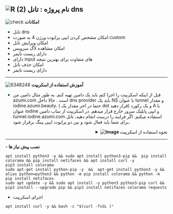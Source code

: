 ![R (2)](https://github.com/Azumi67/PrivateIP-Tunnel/assets/119934376/a064577c-9302-4f43-b3bf-3d4f84245a6f)
نام پروژه : تانل dns 
--
![check](https://github.com/Azumi67/PrivateIP-Tunnel/assets/119934376/13de8d36-dcfe-498b-9d99-440049c0cf14)
**امکانات**
- تانل dns 
- امکان مشخص کردن ایپی پرایوت ورژن 4 به صورت custom 
- امکان ویرایش تانل
- امکان مشاهده لاگ سرویس
- دارای ریست تایمر
- دارای input های متفاوت برای بهترین نتیجه
- امکان حذف تانل
- دارای ریست تایمر
-----------------------
 ![6348248](https://github.com/Azumi67/PrivateIP-Tunnel/assets/119934376/398f8b07-65be-472e-9821-631f7b70f783)
**آموزش استفاده از اسکریپت**

- قبل از اینکه اسکریپت را اجرا کنم باید یک دامین تهیه کنم. به طور مثال دامین من azumi.com است . حالا داخل dns provider باید یک NS با عنوان tunnel و مقدار iodine.azumi.beauty. ( حتما در اخر مقدار یک dot قرار دهید) و یک رکورد A با عنوان iodine و ایپی پابلیک سرور خارج قرار میدهم. در اسکریپت از ساب دامین tunnel.iodine.azumi.com استفاده میکنم. اگر فرایند را درست انجام دهید، تانل برای شما باید فعال شود و بین دو پرایوت ایپی پینگ برقرار شود.
 <div align="right">
  <details>
    <summary><strong><img src="https://github.com/Azumi67/Rathole_reverseTunnel/assets/119934376/fcbbdc62-2de5-48aa-bbdd-e323e96a62b5" alt="Image"> </strong>نحوه استفاده از اسکریپت</summary>

------------------
<p align="right">
  <img src="https://github.com/user-attachments/assets/18956680-bcf1-4f02-add4-0acd30fe0abd" alt="Image" />
</p>

- نخست پسورد را وارد میکنم
- ایپی پرایوت ورژن 4 را وارد میکنم
- ساب دامین که پشت ان ایپی سرور خارج را قرار داده ام، وارد میکنم
- ساب دامین را tunnel.iodine.azumi.com (همانی که ساختم)، قرار میدهم.
- مقدار mtu را به صورت دیفالت 1130 وارد میکنم. شما میتوانید تغییر دهید
- نام دیوایس را dns2 قرار میدهم
<p align="right">
  <img src="https://github.com/user-attachments/assets/bc5be169-837b-4990-b1a9-aabad81c1b31" alt="Image" />

- نام پسورد را ازومی قرار میدهم
- پابلیک ایپی سرور خارج را وارد میکنم
- نام ساب دامینی را که در سرور وارد کردم اینجا هم وارد میکنم
- مقدار فرگمنت را 100 قرار میدهم شما میتوانید 200 قرار بدهید
- مقدار dns query را txt یا null قرار میدهم
- مقدار keepalive را 30 ثانیه قرار میدهم
- نام دیوایس را مشخص میکنم
</details>
</div>

----------------
**- نصب پیش نیاز ها**
```
apt install python3 -y && sudo apt install python3-pip &&  pip install colorama && pip install netifaces && apt install curl -y
pip3 install colorama
sudo apt-get install python-pip -y  &&  apt-get install python3 -y && alias python=python3 && python -m pip install colorama && python -m pip install netifaces
sudo apt update -y && sudo apt install -y python3 python3-pip curl && pip3 install --upgrade pip && pip3 install netifaces colorama requests

```
- اجرای اسکریپت
```
apt install curl -y && bash -c "$(curl -fsSL )"
```
